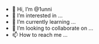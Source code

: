 - 👋 Hi, I’m @1unni
- 👀 I’m interested in ...
- 🌱 I’m currently learning ...
- 💞️ I’m looking to collaborate on ...
- 📫 How to reach me ...

<!---
1unni/1unni is a ✨ special ✨ repository because its `README.md` (this file) appears on your GitHub profile.
You can click the Preview link to take a look at your changes.
--->
